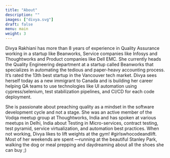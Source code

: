 ```yaml
---
title: "About"
description: ""
images: ["divya.svg"]
draft: false
menu: main
weight: 3
---
```


Divya Rakhiani has more than 8 years of experience in Quality Assurance working in a startup like Beanworks, Service companies like Infosys and Thoughtworks and Product companies like Dell EMC. She currently heads the Quality Engineering department at a startup called Beanworks that specializes in automating the tedious and paper-heavy accounting process. It’s rated the 13th best startup in the Vancouver tech market. Divya sees herself today as a new immigrant to Canada and is building her career helping QA teams to use technologies like UI automation using cypress/selenium, test stabilization pipelines, and CI/CD for each code deployment.

She is passionate about preaching quality as a mindset in the software development cycle and not a stage. She was an active member of the Vodqa meetup group at Thoughtworks, India and has spoken at various meetups in Delhi, India about Testing in Micro-services, contract testing, test pyramid, service virtualization, and automation best practices.  When not working, Divya likes to lift weights at the gym! #girlswhocodeandlift. Most of her weekends are spent  —running at the beautiful Stanley Park, walking the dog or meal prepping and daydreaming about all the shoes she can buy ;)


